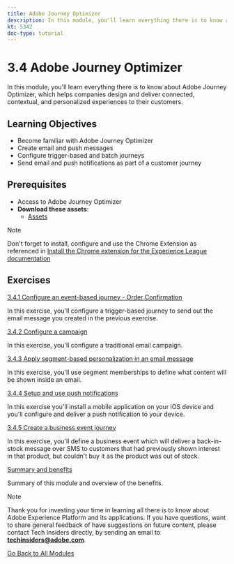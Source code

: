 ```yaml
---
title: Adobe Journey Optimizer
description: In this module, you'll learn everything there is to know about Journey Optimizer, which helps companies design and deliver connected, contextual, and personalized experiences to their customers.
kt: 5342
doc-type: tutorial
---
```

# 3.4 Adobe Journey Optimizer

In this module, you'll learn everything there is to know about Adobe Journey Optimizer, which helps companies design and deliver connected, contextual, and personalized experiences to their customers.

## Learning Objectives

- Become familiar with Adobe Journey Optimizer
- Create email and push messages
- Configure trigger-based and batch journeys
- Send email and push notifications as part of a customer journey

## Prerequisites

- Access to Adobe Journey Optimizer
- **Download these assets**:
  - [Assets](./../../../assets/ajo/CitiSignal-images.zip)

>[!NOTE]
>
>Don't forget to install, configure and use the Chrome Extension as referenced in [Install the Chrome extension for the Experience League documentation](../../gettingstarted/gettingstarted/ex1.md)

## Exercises

[3.4.1 Configure an event-based journey - Order Confirmation](./ex1.md)

In this exercise, you'll configure a trigger-based journey to send out the email message you created in the previous exercise.

[3.4.2 Configure a campaign](./ex2.md)

In this exercise, you'll configure a traditional email campaign.

[3.4.3 Apply segment-based personalization in an email message](./ex3.md)

In this exercise, you'll use segment memberships to define what content will be shown inside an email.

[3.4.4 Setup and use push notifications](./ex4.md)

In this exercise you'll install a mobile application on your iOS device and you'll configure and deliver a push notification to your device.

[3.4.5 Create a business event journey](./ex5.md)

In this exercise, you'll define a business event which will deliver a back-in-stock message over SMS to customers that had previously shown interest in that product, but couldn't buy it as the product was out of stock.

[Summary and benefits](./summary.md)

Summary of this module and overview of the benefits.

>[!NOTE]
>
>Thank you for investing your time in learning all there is to know about Adobe Experience Platform and its applications. If you have questions, want to share general feedback of have suggestions on future content, please contact Tech Insiders directly, by sending an email to **techinsiders@adobe.com**.

[Go Back to All Modules](../../../overview.md)
